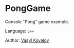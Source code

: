 # PongGame

Console "Pong" game example.

Language: `C++`

Author: [Vasyl Kovalov](mailto:raid3r81@gmail.com)


